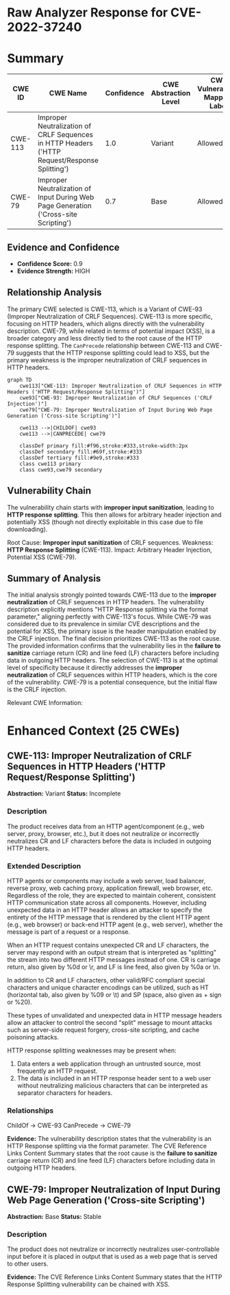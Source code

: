 # Raw Analyzer Response for CVE-2022-37240

# Summary
| CWE ID | CWE Name | Confidence | CWE Abstraction Level | CWE Vulnerability Mapping Label | CWE-Vulnerability Mapping Notes |
|---|---|---|---|---|---|
| CWE-113 | Improper Neutralization of CRLF Sequences in HTTP Headers ('HTTP Request/Response Splitting') | 1.0 | Variant | Allowed | Primary CWE |
| CWE-79 | Improper Neutralization of Input During Web Page Generation ('Cross-site Scripting') | 0.7 | Base | Allowed | Secondary Candidate |

## Evidence and Confidence

*   **Confidence Score:** 0.9
*   **Evidence Strength:** HIGH

## Relationship Analysis
The primary CWE selected is CWE-113, which is a Variant of CWE-93 (Improper Neutralization of CRLF Sequences). CWE-113 is more specific, focusing on HTTP headers, which aligns directly with the vulnerability description. CWE-79, while related in terms of potential impact (XSS), is a broader category and less directly tied to the root cause of the HTTP response splitting. The `CanPrecede` relationship between CWE-113 and CWE-79 suggests that the HTTP response splitting could lead to XSS, but the primary weakness is the improper neutralization of CRLF sequences in HTTP headers.

```mermaid
graph TD
    cwe113["CWE-113: Improper Neutralization of CRLF Sequences in HTTP Headers ('HTTP Request/Response Splitting')"]
    cwe93["CWE-93: Improper Neutralization of CRLF Sequences ('CRLF Injection')"]
    cwe79["CWE-79: Improper Neutralization of Input During Web Page Generation ('Cross-site Scripting')"]
    
    cwe113 -->|CHILDOF| cwe93
    cwe113 -->|CANPRECEDE| cwe79
    
    classDef primary fill:#f96,stroke:#333,stroke-width:2px
    classDef secondary fill:#69f,stroke:#333
    classDef tertiary fill:#9e9,stroke:#333
    class cwe113 primary
    class cwe93,cwe79 secondary
```

## Vulnerability Chain
The vulnerability chain starts with **improper input sanitization**, leading to **HTTP response splitting**. This then allows for arbitrary header injection and potentially XSS (though not directly exploitable in this case due to file downloading).

Root Cause: **Improper input sanitization** of CRLF sequences.
Weakness: **HTTP Response Splitting** (CWE-113).
Impact: Arbitrary Header Injection, Potential XSS (CWE-79).

## Summary of Analysis
The initial analysis strongly pointed towards CWE-113 due to the **improper neutralization** of CRLF sequences in HTTP headers. The vulnerability description explicitly mentions "HTTP Response splitting via the format parameter," aligning perfectly with CWE-113's focus. While CWE-79 was considered due to its prevalence in similar CVE descriptions and the potential for XSS, the primary issue is the header manipulation enabled by the CRLF injection. The final decision prioritizes CWE-113 as the root cause. The provided information confirms that the vulnerability lies in the **failure to sanitize** carriage return (CR) and line feed (LF) characters before including data in outgoing HTTP headers.
The selection of CWE-113 is at the optimal level of specificity because it directly addresses the **improper neutralization** of CRLF sequences within HTTP headers, which is the core of the vulnerability.
CWE-79 is a potential consequence, but the initial flaw is the CRLF injection.

Relevant CWE Information:

# Enhanced Context (25 CWEs)

## CWE-113: Improper Neutralization of CRLF Sequences in HTTP Headers ('HTTP Request/Response Splitting')
**Abstraction:** Variant
**Status:** Incomplete

### Description
The product receives data from an HTTP agent/component (e.g., web server, proxy, browser, etc.), but it does not neutralize or incorrectly neutralizes CR and LF characters before the data is included in outgoing HTTP headers.

### Extended Description
HTTP agents or components may include a web server, load balancer, reverse proxy, web caching proxy, application firewall, web browser, etc. Regardless of the role, they are expected to maintain coherent, consistent HTTP communication state across all components. However, including unexpected data in an HTTP header allows an attacker to specify the entirety of the HTTP message that is rendered by the client HTTP agent (e.g., web browser) or back-end HTTP agent (e.g., web server), whether the message is part of a request or a response.

When an HTTP request contains unexpected CR and LF characters, the server may respond with an output stream that is interpreted as "splitting" the stream into two different HTTP messages instead of one. CR is carriage return, also given by %0d or \r, and LF is line feed, also given by %0a or \n.

In addition to CR and LF characters, other valid/RFC compliant special characters and unique character encodings can be utilized, such as HT (horizontal tab, also given by %09 or \t) and SP (space, also given as + sign or %20).

These types of unvalidated and unexpected data in HTTP message headers allow an attacker to control the second "split" message to mount attacks such as server-side request forgery, cross-site scripting, and cache poisoning attacks.

HTTP response splitting weaknesses may be present when:

1.  Data enters a web application through an untrusted source, most frequently an HTTP request.
2.  The data is included in an HTTP response header sent to a web user without neutralizing malicious characters that can be interpreted as separator characters for headers.

### Relationships
ChildOf -> CWE-93
CanPrecede -> CWE-79

**Evidence:** The vulnerability description states that the vulnerability is an HTTP Response splitting via the format parameter. The CVE Reference Links Content Summary states that the root cause is the **failure to sanitize** carriage return (CR) and line feed (LF) characters before including data in outgoing HTTP headers.

## CWE-79: Improper Neutralization of Input During Web Page Generation ('Cross-site Scripting')
**Abstraction:** Base
**Status:** Stable

### Description
The product does not neutralize or incorrectly neutralizes user-controllable input before it is placed in output that is used as a web page that is served to other users.

**Evidence:** The CVE Reference Links Content Summary states that the HTTP Response Splitting vulnerability can be chained with XSS.